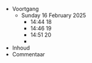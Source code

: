 - Voortgang
	- Sunday 16 February 2025
		- 14:44 18
		- 14:46 19
		- 14:51 20
		-
- Inhoud
- Commentaar